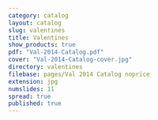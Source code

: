 ```yaml
---
category: catalog
layout: catalog
slug: valentines
title: Valentines
show_products: true
pdf: "Val-2014-Catalog.pdf"
cover: "Val-2014-Catalog-cover.jpg"
directory: valentines
filebase: pages/Val 2014 Catalog noprice
extension: jpg
numslides: 11
spread: true
published: true
---
```


